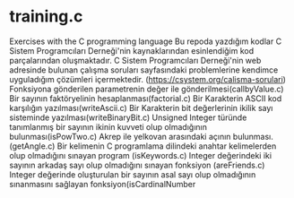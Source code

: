 # training.c

Exercises with the C programming language 
Bu repoda yazdığım kodlar C Sistem Programcıları Derneği'nin kaynaklarından esinlendiğim kod parçalarından oluşmaktadır. C Sistem Programcıları Derneği'nin web adresinde bulunan çalışma soruları sayfasındaki problemlerine kendimce uyguladığım çözümleri içermektedir. (https://csystem.org/calisma-sorulari)
Fonksiyona gönderilen parametrenin değer ile gönderilmesi(callbyValue.c)
Bir sayının faktöryelinin hesaplanması(factorial.c)
Bir Karakterin ASCII kod karşılığın yazılması(writeAscii.c)
Bir Karakterin bit değerlerinin ikilik sayı sisteminde yazılması(writeBinaryBit.c)
Unsigned Integer türünde tanımlanmış bir sayının ikinin kuvveti olup olmadığının bulunması(isPowTwo.c)
Akrep ile yelkovan arasındaki açının bulunması.(getAngle.c)
Bir kelimenin C programlama dilindeki anahtar kelimelerden olup olmadığını sınayan program (isKeywords.c)
Integer değerindeki iki sayının arkadaş sayı olup olmadığını sınayan fonksiyon (areFriends.c)
Integer değerinde oluşturulan bir sayının asal sayı olup olmadığının sınanmasını sağlayan fonksiyon(isCardinalNumber
